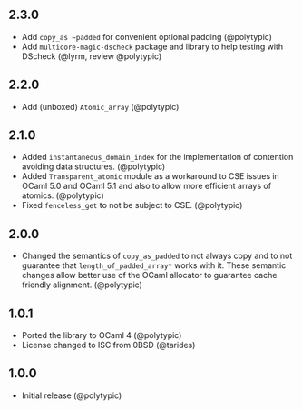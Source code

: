 ## 2.3.0

- Add `copy_as ~padded` for convenient optional padding (@polytypic)
- Add `multicore-magic-dscheck` package and library to help testing with DScheck
  (@lyrm, review @polytypic)

## 2.2.0

- Add (unboxed) `Atomic_array` (@polytypic)

## 2.1.0

- Added `instantaneous_domain_index` for the implementation of contention
  avoiding data structures. (@polytypic)
- Added `Transparent_atomic` module as a workaround to CSE issues in OCaml 5.0
  and OCaml 5.1 and also to allow more efficient arrays of atomics. (@polytypic)
- Fixed `fenceless_get` to not be subject to CSE. (@polytypic)

## 2.0.0

- Changed the semantics of `copy_as_padded` to not always copy and to not
  guarantee that `length_of_padded_array*` works with it. These semantic changes
  allow better use of the OCaml allocator to guarantee cache friendly alignment.
  (@polytypic)

## 1.0.1

- Ported the library to OCaml 4 (@polytypic)
- License changed to ISC from 0BSD (@tarides)

## 1.0.0

- Initial release (@polytypic)
